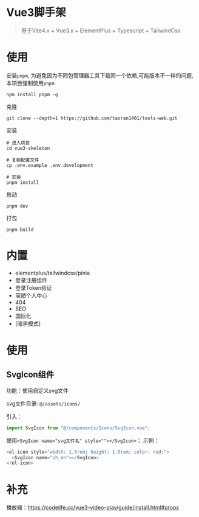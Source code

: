 # Vue3脚手架

> 基于Vite4.x + Vue3.x + ElementPlus + Typescript + TailwindCss

# 使用

安装`pnpm`, 为避免因为不同包管理器工具下载同一个依赖,可能版本不一样的问题,本项目强制使用`pnpm`
```
npm install pnpm -g
```

克隆
```
git clone --depth=1 https://github.com/taoran1401/tools-web.git
```

安装
```
# 进入项目
cd vue3-skeleton

# 复制配置文件
cp .env.example .env.development

# 安装
pnpm install
```

启动
```
pnpm dev
```

打包
```
pnpm build
```

# 内置

- elementplus/tailwindcss/pinia
- 登录注册组件
- 登录Token验证
- 简陋个人中心
- 404
- SEO
- 国际化
- [暗黑模式]

# 使用

## SvgIcon组件

功能：使用自定义svg文件

svg文件目录: `@/assets/icons/`

引入：
```js
import SvgIcon from "@/components/Icons/SvgIcon.vue";
```

使用`<SvgIcon name="svg文件名" style=""></SvgIcon>`； 示例：
```js
<el-icon style="width: 1.5rem; height: 1.5rem; color: red;">
  <SvgIcon name="zh_en"></SvgIcon>
</el-icon>
```

# 补充

播放器：https://codelife.cc/vue3-video-play/guide/install.html#props